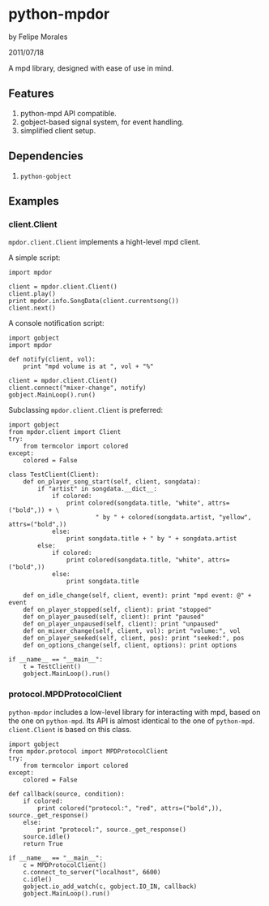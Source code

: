 # python-mpdor

by Felipe Morales

2011/07/18

A mpd library, designed with ease of use in mind.

## Features

1. python-mpd API compatible.
2. gobject-based signal system, for event handling.
3. simplified client setup.

## Dependencies

1. `python-gobject`

## Examples

### client.Client

`mpdor.client.Client` implements a hight-level mpd client.

A simple script:

	import mpdor

	client = mpdor.client.Client()
	client.play()
	print mpdor.info.SongData(client.currentsong())
	client.next()

A console notification script:

	import gobject
	import mpdor

	def notify(client, vol):
		print "mpd volume is at ", vol + "%"

	client = mpdor.client.Client()
	client.connect("mixer-change", notify)
	gobject.MainLoop().run()

Subclassing `mpdor.client.Client` is preferred:
	
	import gobject
	from mpdor.client import Client
	try:
		from termcolor import colored
	except:
		colored = False

	class TestClient(Client):
		def on_player_song_start(self, client, songdata):
			if "artist" in songdata.__dict__:
				if colored:
					print colored(songdata.title, "white", attrs=("bold",)) + \
							" by " + colored(songdata.artist, "yellow", attrs=("bold",))
				else:
					print songdata.title + " by " + songdata.artist
			else:
				if colored:
					print colored(songdata.title, "white", attrs=("bold",))
				else:
					print songdata.title
		
		def on_idle_change(self, client, event): print "mpd event: @" + event
		def on_player_stopped(self, client): print "stopped"
		def on_player_paused(self, client): print "paused"
		def on_player_unpaused(self, client): print "unpaused"
		def on_mixer_change(self, client, vol): print "volume:", vol
		def on_player_seeked(self, client, pos): print "seeked:", pos
		def on_options_change(self, client, options): print options

	if __name__ == "__main__":
		t = TestClient()
		gobject.MainLoop().run()

### protocol.MPDProtocolClient

`python-mpdor` includes a low-level library for interacting with mpd, based on
the one on `python-mpd`. Its API is almost identical to the one of 
`python-mpd`. `client.Client` is based on this class.
	
	import gobject
	from mpdor.protocol import MPDProtocolClient
	try:
		from termcolor import colored
	except:
		colored = False

	def callback(source, condition):
		if colored:
			print colored("protocol:", "red", attrs=("bold",)), source._get_response()
		else:
			print "protocol:", source._get_response()
		source.idle()
		return True

	if __name__ == "__main__":
		c = MPDProtocolClient()
		c.connect_to_server("localhost", 6600)
		c.idle()
		gobject.io_add_watch(c, gobject.IO_IN, callback)
		gobject.MainLoop().run()
